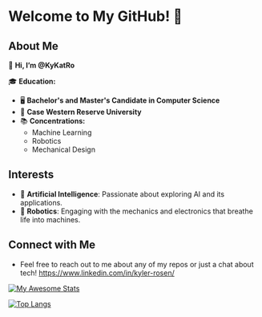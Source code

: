 # Welcome to My GitHub! 👋

## About Me

👤 **Hi, I’m @KyKatRo**

🎓 **Education:**
- 🖥️ **Bachelor's and Master's Candidate in Computer Science**
- 🏫 **Case Western Reserve University**
- 📚 **Concentrations:**
  - Machine Learning
  - Robotics
  - Mechanical Design

## Interests
- 🤖 **Artificial Intelligence**: Passionate about exploring AI and its applications.
- 🚀 **Robotics**: Engaging with the mechanics and electronics that breathe life into machines.

## Connect with Me
- Feel free to reach out to me about any of my repos or just a chat about tech!
https://www.linkedin.com/in/kyler-rosen/

[![My Awesome Stats](https://awesome-github-stats.azurewebsites.net/user-stats/kykatro?cardType=github&theme=github-dark&preferLogin=false)](https://git.io/awesome-stats-card)

[![Top Langs](https://github-readme-stats.vercel.app/api/top-langs/?username=kykatro&layout=compact)](https://github.com/anuraghazra/github-readme-stats)

<!---
KyKatRo/KyKatRo is a ✨ special ✨ repository because its `README.md` (this file) appears on your GitHub profile.
You can click the Preview link to take a look at your changes.
--->
